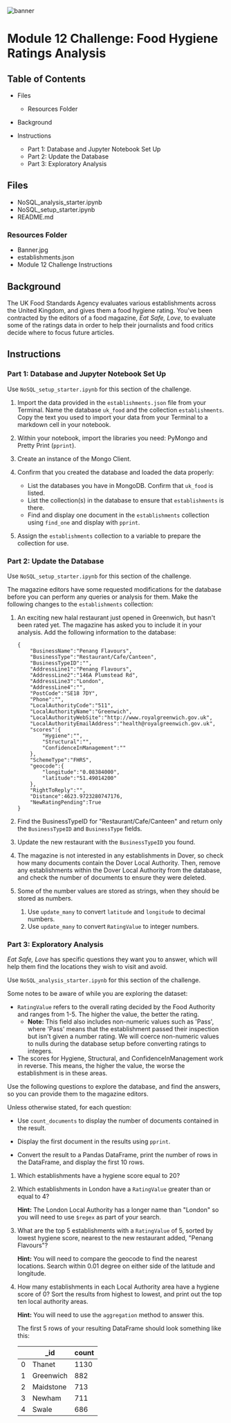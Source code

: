 ![banner](https://github.com/MidnightAlex6/Nosql-Challenge/assets/126301312/a2edaa5e-58db-4b37-954b-52ea5ee5f9b1)


# Module 12 Challenge: Food Hygiene Ratings Analysis

## Table of Contents

- Files
  - Resources Folder
  
- Background
- Instructions
  - Part 1: Database and Jupyter Notebook Set Up
  - Part 2: Update the Database
  - Part 3: Exploratory Analysis

## Files

   * NoSQL_analysis_starter.ipynb
   * NoSQL_setup_starter.ipynb
   * README.md
   
### Resources Folder

   * Banner.jpg
   * establishments.json
   * Module 12 Challenge Instructions


## Background

The UK Food Standards Agency evaluates various establishments across the United Kingdom, and gives them a food hygiene rating. You've been contracted by the editors of a food magazine, *Eat Safe, Love*, to evaluate some of the ratings data in order to help their journalists and food critics decide where to focus future articles.

## Instructions

### Part 1: Database and Jupyter Notebook Set Up

Use `NoSQL_setup_starter.ipynb` for this section of the challenge.

1. Import the data provided in the `establishments.json` file from your Terminal. Name the database `uk_food` and the collection `establishments`. Copy the text you used to import your data from your Terminal to a markdown cell in your notebook.

2. Within your notebook, import the libraries you need: PyMongo and Pretty Print (`pprint`).

3. Create an instance of the Mongo Client.

4. Confirm that you created the database and loaded the data properly:
    * List the databases you have in MongoDB. Confirm that `uk_food` is listed.
    * List the collection(s) in the database to ensure that `establishments` is there.
    * Find and display one document in the `establishments` collection using `find_one` and display with `pprint`.

5. Assign the `establishments` collection to a variable to prepare the collection for use.

### Part 2: Update the Database

Use `NoSQL_setup_starter.ipynb` for this section of the challenge.

The magazine editors have some requested modifications for the database before you can perform any queries or analysis for them. Make the following changes to the `establishments` collection:

1. An exciting new halal restaurant just opened in Greenwich, but hasn't been rated yet. The magazine has asked you to include it in your analysis. Add the following information to the database:

    ```
    {
        "BusinessName":"Penang Flavours",
        "BusinessType":"Restaurant/Cafe/Canteen",
        "BusinessTypeID":"",
        "AddressLine1":"Penang Flavours",
        "AddressLine2":"146A Plumstead Rd",
        "AddressLine3":"London",
        "AddressLine4":"",
        "PostCode":"SE18 7DY",
        "Phone":"",
        "LocalAuthorityCode":"511",
        "LocalAuthorityName":"Greenwich",
        "LocalAuthorityWebSite":"http://www.royalgreenwich.gov.uk",
        "LocalAuthorityEmailAddress":"health@royalgreenwich.gov.uk",
        "scores":{
            "Hygiene":"",
            "Structural":"",
            "ConfidenceInManagement":""
        },
        "SchemeType":"FHRS",
        "geocode":{
            "longitude":"0.08384000",
            "latitude":"51.49014200"
        },
        "RightToReply":"",
        "Distance":4623.9723280747176,
        "NewRatingPending":True
    }
    ```

2. Find the BusinessTypeID for "Restaurant/Cafe/Canteen" and return only the `BusinessTypeID` and `BusinessType` fields.

3. Update the new restaurant with the `BusinessTypeID` you found.

4. The magazine is not interested in any establishments in Dover, so check how many documents contain the Dover Local Authority. Then, remove any establishments within the Dover Local Authority from the database, and check the number of documents to ensure they were deleted.

5. Some of the number values are stored as strings, when they should be stored as numbers.
   1. Use `update_many` to convert `latitude` and `longitude` to decimal numbers.
   2. Use `update_many` to convert `RatingValue` to integer numbers.

### Part 3: Exploratory Analysis

*Eat Safe, Love* has specific questions they want you to answer, which will help them find the locations they wish to visit and avoid.

Use `NoSQL_analysis_starter.ipynb` for this section of the challenge.

Some notes to be aware of while you are exploring the dataset:

* `RatingValue` refers to the overall rating decided by the Food Authority and ranges from 1-5. The higher the value, the better the rating.
  * **Note:** This field also includes non-numeric values such as 'Pass', where 'Pass' means that the establishment passed their inspection but isn't given a number rating. We will coerce non-numeric values to nulls during the database setup before converting ratings to integers.
* The scores for Hygiene, Structural, and ConfidenceInManagement work in reverse. This means, the higher the value, the worse the establishment is in these areas.

Use the following questions to explore the database, and find the answers, so you can provide them to the magazine editors.

Unless otherwise stated, for each question:

* Use `count_documents` to display the number of documents contained in the result.

* Display the first document in the results using `pprint`.

* Convert the result to a Pandas DataFrame, print the number of rows in the DataFrame, and display the first 10 rows.

1. Which establishments have a hygiene score equal to 20?

2. Which establishments in London have a `RatingValue` greater than or equal to 4?

    **Hint:** The London Local Authority has a longer name than "London" so you will need to use `$regex` as part of your search.

3. What are the top 5 establishments with a `RatingValue` of 5, sorted by lowest hygiene score, nearest to the new restaurant added, "Penang Flavours"?

    **Hint:** You will need to compare the geocode to find the nearest locations. Search within 0.01 degree on either side of the latitude and longitude.

4. How many establishments in each Local Authority area have a hygiene score of 0? Sort the results from highest to lowest, and print out the top ten local authority areas.

    **Hint:** You will need to use the `aggregation` method to answer this.

    The first 5 rows of your resulting DataFrame should look something like this:

    | | _id | count |
    |---|---|---|
    | 0 | Thanet | 1130 |
    | 1 | Greenwich | 882 |
    | 2 | Maidstone | 713 |
    | 3 | Newham | 711 |
    | 4 | Swale | 686 |

